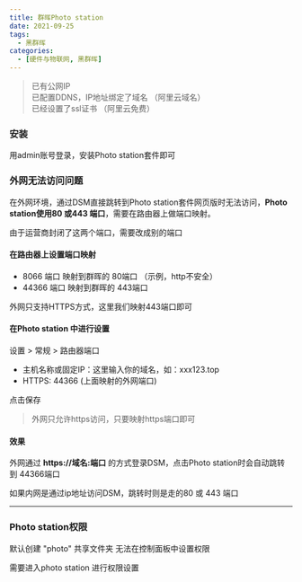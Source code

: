 ```yaml
---
title: 群晖Photo station
date: 2021-09-25
tags: 
  - 黑群晖
categories:
  - [硬件与物联网, 黑群晖]
---
```


> 已有公网IP  
> 已配置DDNS，IP地址绑定了域名 （阿里云域名）  
> 已经设置了ssl证书  （阿里云免费）  


### 安装
用admin账号登录，安装Photo station套件即可


### 外网无法访问问题

在外网环境，通过DSM直接跳转到Photo station套件网页版时无法访问，**Photo station使用80 或443 端口**，需要在路由器上做端口映射。  

由于运营商封闭了这两个端口，需要改成别的端口


#### 在路由器上设置端口映射

- 8066 端口 映射到群晖的 80端口 （示例，http不安全）
- 44366 端口 映射到群晖的 443端口

外网只支持HTTPS方式，这里我们映射443端口即可


#### 在Photo station 中进行设置

设置 > 常规 > 路由器端口
- 主机名称或固定IP：这里输入你的域名，如：xxx123.top
- HTTPS: 44366 (上面映射的外网端口)

点击保存

> 外网只允许https访问，只要映射https端口即可


#### 效果
外网通过 **https://域名:端口** 的方式登录DSM，点击Photo station时会自动跳转到 44366端口

如果内网是通过ip地址访问DSM，跳转时则是走的80 或 443 端口


-----

### Photo station权限
默认创建 "photo" 共享文件夹 无法在控制面板中设置权限

需要进入photo station 进行权限设置
